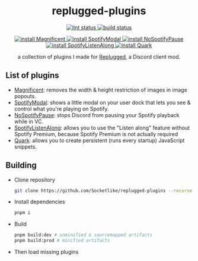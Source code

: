 <p>
  <h1 align="center">replugged-plugins</h1>
</p>

<p align="center">
  <a href="https://github.com/Socketlike/replugged-plugins/actions/workflows/lint.yml">
    <img alt="lint status" src="https://img.shields.io/github/actions/workflow/status/Socketlike/replugged-plugins/lint.yml?label=lint">
  </a>
  <a href="https://github.com/Socketlike/replugged-plugins/actions/workflows/release.yml">
    <img alt="build status" src="https://img.shields.io/github/actions/workflow/status/Socketlike/replugged-plugins/release.yml?label=build">
  </a>
</p>

<p align="center">
  <a href="https://replugged.dev/install?identifier=lib.evelyn.Magnificent">
    <img alt="install Magnificent" src="https://img.shields.io/badge/dynamic/json?url=https%3A%2F%2Freplugged.dev%2Fapi%2Fv1%2Fstore%2Flib.evelyn.Magnificent&query=%24.version&prefix=v&label=Install%20Magnificent&style=for-the-badge">
  </a>
  <a href="https://replugged.dev/install?identifier=lib.evelyn.SpotifyModal">
    <img alt="install SpotifyModal" src="https://img.shields.io/badge/dynamic/json?url=https%3A%2F%2Freplugged.dev%2Fapi%2Fv1%2Fstore%2Flib.evelyn.SpotifyModal&query=%24.version&prefix=v&label=Install%20SpotifyModal&style=for-the-badge">
  </a>
  <a href="https://replugged.dev/install?identifier=lib.evelyn.NoSpotifyPause">
    <img alt="install NoSpotifyPause" src="https://img.shields.io/badge/dynamic/json?url=https%3A%2F%2Freplugged.dev%2Fapi%2Fv1%2Fstore%2Flib.evelyn.NoSpotifyPause&query=%24.version&prefix=v&label=Install%20NoSpotifyPause&style=for-the-badge">
  </a>
  <a href="https://replugged.dev/install?identifier=lib.evelyn.SpotifyListenAlong">
    <img alt="install SpotifyListenAlong" src="https://img.shields.io/badge/dynamic/json?url=https%3A%2F%2Freplugged.dev%2Fapi%2Fv1%2Fstore%2Flib.evelyn.SpotifyListenAlong&query=%24.version&prefix=v&label=Install%20SpotifyListenAlong&style=for-the-badge">
  </a>
  <a href="https://replugged.dev/install?identifier=Socketlike/replugged-plugins&id=lib.evelyn.Quark&source=github">
    <img alt="install Quark" src="https://img.shields.io/badge/dynamic/json?url=https%3A%2F%2Fgithub.com%2FSocketlike%2Freplugged-plugins%2Fraw%2Fmain%2Fplugins%2FQuark%2Fmanifest.json&query=%24.version&prefix=v&label=Install%20Quark&style=for-the-badge">
  </a>
</p>

<p align="center">
  a collection of plugins I made for <a href="https://replugged.dev">Replugged</a>, a Discord client mod.
</p>

## List of plugins

- [Magnificent](https://github.com/Socketlike/replugged-plugins/blob/main/plugins/Magnificent):
  removes the width & height restriction of images in image popouts.
- [SpotifyModal](https://github.com/Socketlike/replugged-plugins/blob/main/plugins/SpotifyModal):
  shows a little modal on your user dock that lets you see & control what you're playing on Spotify.
- [NoSpotifyPause](https://github.com/Socketlike/replugged-plugins/blob/main/plugins/NoSpotifyPause):
  stops Discord from pausing your Spotify playback while in VC.
- [SpotifyListenAlong](https://github.com/Socketlike/replugged-plugins/blob/main/plugins/SpotifyListenAlong):
  allows you to use the "Listen along" feature without Spotify Premium, because Spotify Premium is
  not actually required
- [Quark](https://github.com/Socketlike/replugged-plugins/blob/main/plugins/Quark): allows you to
  create persistent (runs every startup) JavaScript snippets.

## Building

- Clone repository
  ```bash
  git clone https://github.com/Socketlike/replugged-plugins --recurse-submodules
  ```
- Install dependencies
  ```bash
  pnpm i
  ```
- Build
  ```bash
  pnpm build:dev # unminified & sourcemapped artifacts
  pnpm build:prod # minified artifacts
  ```
- Then load missing plugins

